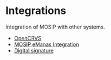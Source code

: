 # Integrations

Integration of MOSIP with other systems.

* [OpenCRVS](../mosip-opencrvs-integration.md)
* [MOSIP eManas Integration](mosip-emanas-integrations.md)
* [Digital signature](digital-signature.md)
